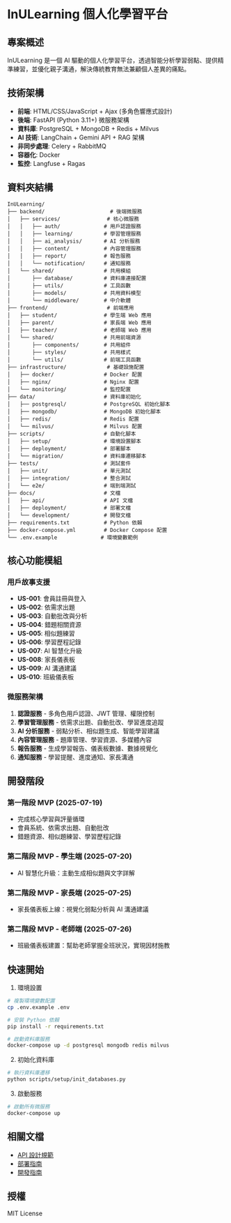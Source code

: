 # InULearning 個人化學習平台

## 專案概述
InULearning 是一個 AI 驅動的個人化學習平台，透過智能分析學習弱點、提供精準練習，並優化親子溝通，解決傳統教育無法兼顧個人差異的痛點。

## 技術架構
- **前端**: HTML/CSS/JavaScript + Ajax (多角色響應式設計)
- **後端**: FastAPI (Python 3.11+) 微服務架構
- **資料庫**: PostgreSQL + MongoDB + Redis + Milvus
- **AI 技術**: LangChain + Gemini API + RAG 架構
- **非同步處理**: Celery + RabbitMQ
- **容器化**: Docker
- **監控**: Langfuse + Ragas

## 資料夾結構

```
InULearning/
├── backend/                     # 後端微服務
│   ├── services/               # 核心微服務
│   │   ├── auth/              # 用戶認證服務
│   │   ├── learning/          # 學習管理服務
│   │   ├── ai_analysis/       # AI 分析服務
│   │   ├── content/           # 內容管理服務
│   │   ├── report/            # 報告服務
│   │   └── notification/      # 通知服務
│   └── shared/                # 共用模組
│       ├── database/          # 資料庫連接配置
│       ├── utils/             # 工具函數
│       ├── models/            # 共用資料模型
│       └── middleware/        # 中介軟體
├── frontend/                   # 前端應用
│   ├── student/               # 學生端 Web 應用
│   ├── parent/                # 家長端 Web 應用
│   ├── teacher/               # 老師端 Web 應用
│   └── shared/                # 共用前端資源
│       ├── components/        # 共用組件
│       ├── styles/            # 共用樣式
│       └── utils/             # 前端工具函數
├── infrastructure/             # 基礎設施配置
│   ├── docker/                # Docker 配置
│   ├── nginx/                 # Nginx 配置
│   └── monitoring/            # 監控配置
├── data/                      # 資料庫初始化
│   ├── postgresql/            # PostgreSQL 初始化腳本
│   ├── mongodb/               # MongoDB 初始化腳本
│   ├── redis/                 # Redis 配置
│   └── milvus/                # Milvus 配置
├── scripts/                   # 自動化腳本
│   ├── setup/                 # 環境設置腳本
│   ├── deployment/            # 部署腳本
│   └── migration/             # 資料庫遷移腳本
├── tests/                     # 測試套件
│   ├── unit/                  # 單元測試
│   ├── integration/           # 整合測試
│   └── e2e/                   # 端到端測試
├── docs/                      # 文檔
│   ├── api/                   # API 文檔
│   ├── deployment/            # 部署文檔
│   └── development/           # 開發文檔
├── requirements.txt           # Python 依賴
├── docker-compose.yml         # Docker Compose 配置
└── .env.example              # 環境變數範例
```

## 核心功能模組

### 用戶故事支援
- **US-001**: 會員註冊與登入
- **US-002**: 依需求出題
- **US-003**: 自動批改與分析
- **US-004**: 錯題相關資源
- **US-005**: 相似題練習
- **US-006**: 學習歷程記錄
- **US-007**: AI 智慧化升級
- **US-008**: 家長儀表板
- **US-009**: AI 溝通建議
- **US-010**: 班級儀表板

### 微服務架構
1. **認證服務** - 多角色用戶認證、JWT 管理、權限控制
2. **學習管理服務** - 依需求出題、自動批改、學習進度追蹤
3. **AI 分析服務** - 弱點分析、相似題生成、智能學習建議
4. **內容管理服務** - 題庫管理、學習資源、多媒體內容
5. **報告服務** - 生成學習報告、儀表板數據、數據視覺化
6. **通知服務** - 學習提醒、進度通知、家長溝通

## 開發階段

### 第一階段 MVP (2025-07-19)
- 完成核心學習與評量循環
- 會員系統、依需求出題、自動批改
- 錯題資源、相似題練習、學習歷程記錄

### 第二階段 MVP - 學生端 (2025-07-20)
- AI 智慧化升級：主動生成相似題與文字詳解

### 第二階段 MVP - 家長端 (2025-07-25)
- 家長儀表板上線：視覺化弱點分析與 AI 溝通建議

### 第二階段 MVP - 老師端 (2025-07-26)
- 班級儀表板建置：幫助老師掌握全班狀況，實現因材施教

## 快速開始

1. 環境設置
```bash
# 複製環境變數配置
cp .env.example .env

# 安裝 Python 依賴
pip install -r requirements.txt

# 啟動資料庫服務
docker-compose up -d postgresql mongodb redis milvus
```

2. 初始化資料庫
```bash
# 執行資料庫遷移
python scripts/setup/init_databases.py
```

3. 啟動服務
```bash
# 啟動所有微服務
docker-compose up
```

## 相關文檔
- [API 設計規範](docs/api/README.md)
- [部署指南](docs/deployment/README.md)
- [開發指南](docs/development/README.md)

## 授權
MIT License 